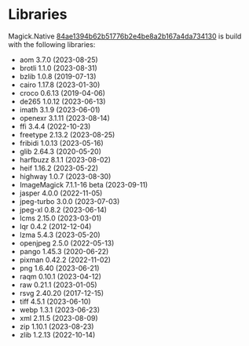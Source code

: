 # Libraries
Magick.Native [84ae1394b62b51776b2e4be8a2b167a4da734130](https://github.com/dlemstra/Magick.Native/commit/84ae1394b62b51776b2e4be8a2b167a4da734130) is build with the following libraries:

- aom 3.7.0 (2023-08-25)
- brotli 1.1.0 (2023-08-31)
- bzlib 1.0.8 (2019-07-13)
- cairo 1.17.8 (2023-01-30)
- croco 0.6.13 (2019-04-06)
- de265 1.0.12 (2023-06-13)
- imath 3.1.9 (2023-06-01)
- openexr 3.1.11 (2023-08-14)
- ffi 3.4.4 (2022-10-23)
- freetype 2.13.2 (2023-08-25)
- fribidi 1.0.13 (2023-05-16)
- glib 2.64.3 (2020-05-20)
- harfbuzz 8.1.1 (2023-08-02)
- heif 1.16.2 (2023-05-22)
- highway 1.0.7 (2023-08-30)
- ImageMagick 7.1.1-16 beta (2023-09-11)
- jasper 4.0.0 (2022-11-05)
- jpeg-turbo 3.0.0 (2023-07-03)
- jpeg-xl 0.8.2 (2023-06-14)
- lcms 2.15.0 (2023-03-01)
- lqr 0.4.2 (2012-12-04)
- lzma 5.4.3 (2023-05-20)
- openjpeg 2.5.0 (2022-05-13)
- pango 1.45.3 (2020-06-22)
- pixman 0.42.2 (2022-11-02)
- png 1.6.40 (2023-06-21)
- raqm 0.10.1 (2023-04-12)
- raw 0.21.1 (2023-01-05)
- rsvg 2.40.20 (2017-12-15)
- tiff 4.5.1 (2023-06-10)
- webp 1.3.1 (2023-06-23)
- xml 2.11.5 (2023-08-09)
- zip 1.10.1 (2023-08-23)
- zlib 1.2.13 (2022-10-14)

